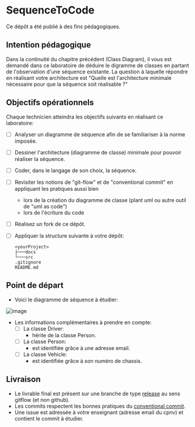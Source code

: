 # SequenceToCode

Ce dépôt a été publié à des fins pédagogiques.

## Intention pédagogique

Dans la continuité du chapitre précédent (Class Diagram), il vous est demandé dans ce laboratoire de déduire le digramme de classes en partant de l'observation d'une séquence existante.
La question à laquelle répondre en réalisant votre architecture est "Quelle est l'architecture minimale nécessaire pour que la séquence soit réalisable ?"

## Objectifs opérationnels

Chaque technicien atteindra les objectifs suivants en réalisant ce laboratoire:

- [ ] Analyser un diagramme de séquence afin de se familiariser à la norme imposée.
- [ ] Dessiner l'architecture (diagramme de classe) minimale pour pouvoir réaliser la séquence.
- [ ] Coder, dans le langage de son choix, la séquence.
- [ ] Revisiter les notions de "git-flow" et de "conventional commit" en appliquant les pratiques aussi bien 
    * lors de la création du diagramme de classe (plant uml ou autre outil de "uml as code")
    * lors de l'écriture du code
- [ ] Réalisez un fork de ce dépôt.
- [ ] Appliquer la structure suivante à votre dépôt:

  ```
  <yourProject>
  ├───docs
  └───src
  .gitignore
  README.md
  ```

## Point de départ

* Voici le diagramme de séquence à étudier:

![image](https://github.com/user-attachments/assets/a691980c-efd0-4b98-8a09-7b43e8a5de3f)

* Les informations complémentaires à prendre en compte:
   - [ ] La classe Driver:
      * hérite de la classe Person.
   - [ ] La classe Person:
      * est identifiée grâce à une adresse email.
   - [ ] La classe Vehicle:
     * est identifiée grâce à son numéro de chassis.

## Livraison

* Le livrable final est présent sur une branche de type [release](https://www.atlassian.com/git/tutorials/comparing-workflows/gitflow-workflow) au sens gitflow (et non github).
* Les commits respectent les bonnes pratiques du [conventional commit](https://www.conventionalcommits.org/en/v1.0.0/).
* Une issue est adressée à votre enseignant (adresse email du cpnv) et contient le commit à étudier.
